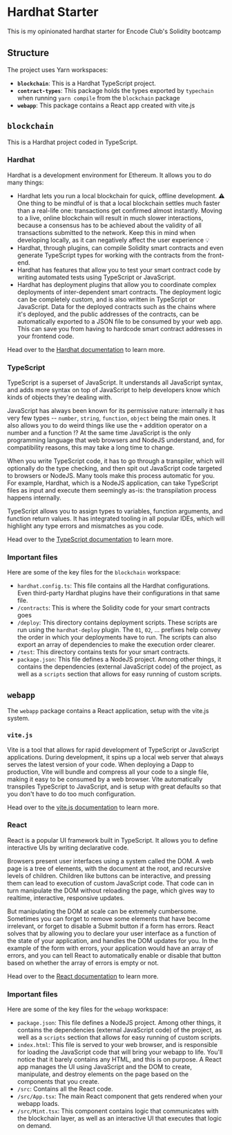 # Hardhat Starter
This is my opinionated hardhat starter for Encode Club's Solidity bootcamp

## Structure
The project uses Yarn workspaces:

- **`blockchain`**: This is a Hardhat TypeScript project.
- **`contract-types`**: This package holds the types exported by `typechain` when running `yarn compile` from the `blockchain` package
- **`webapp`**: This package contains a React app created with vite.js

## `blockchain`
This is a Hardhat project coded in TypeScript.

### Hardhat
Hardhat is a development environment for Ethereum. It allows you to do many things:

* Hardhat lets you run a local blockchain for quick, offline development. ⚠️ One thing to be mindful of is that a local blockchain settles much faster than a real-life one: transactions get confirmed almost instantly. Moving to a live, online blockchain will result in much slower interactions, because a consensus has to be achieved about the validity of all transactions submitted to the network. Keep this in mind when developing locally, as it can negatively affect the user experience 💡
* Hardhat, through plugins, can compile Solidity smart contracts and even generate TypeScript types for working with the contracts from the front-end.
* Hardhat has features that allow you to test your smart contract code by writing automated tests using TypeScript or JavaScript.
* Hardhat has deployment plugins that allow you to coordinate complex deployments of inter-dependent smart contracts. The deployment logic can be completely custom, and is also written in TypeScript or JavaScript. Data for the deployed contracts such as the chains where it's deployed, and the public addresses of the contracts, can be automatically exported to a JSON file to be consumed by your web app. This can save you from having to hardcode smart contract addresses in your frontend code.

Head over to the [Hardhat documentation](https://hardhat.org/docs) to learn more.

### TypeScript
TypeScript is a superset of JavaScript. It understands all JavaScript syntax, and adds more syntax on top of JavaScript to help developers know which kinds of objects they're dealing with.

JavaScript has always been known for its permissive nature: internally it has very few types -- `number`, `string`, `function`, `object` being the main ones. It also allows you to do weird things like use the `+` addition operator on a number and a function ⁉️ At the same time JavaScript is the only programming language that web browsers and NodeJS understand, and, for compatibility reasons, this may take a long time to change.

When you write TypeScript code, it has to go through a transpiler, which will optionally do the type checking, and then spit out JavaScript code targeted to browsers or NodeJS. Many tools make this process automatic for you. For example, Hardhat, which is a NodeJS application, can take TypeScript files as input and execute them seemingly as-is: the transpilation process happens internally.

TypeScript allows you to assign types to variables, function arguments, and function return values. It has integrated tooling in all popular IDEs, which will highlight any type errors and mismatches as you code.

Head over to the [TypeScript documentation](https://www.typescriptlang.org/) to learn more.

### Important files
Here are some of the key files for the `blockchain` workspace:

* `hardhat.config.ts`: This file contains all the Hardhat configurations. Even third-party Hardhat plugins have their configurations in that same file.
* `/contracts`: This is where the Solidity code for your smart contracts goes
* `/deploy`: This directory contains deployment scripts. These scripts are run using the `hardhat-deploy` plugin. The `01`, `02`, ... prefixes help convey the order in which your deployments have to run. The scripts can also export an array of dependencies to make the execution order clearer.
* `/test`: This directory contains tests for your smart contracts.
* `package.json`: This file defines a NodeJS project. Among other things, it contains the dependencies (external JavaScript code) of the project, as well as a `scripts` section that allows for easy running of custom scripts.

## `webapp`
The `webapp` package contains a React application, setup with the vite.js system.

### `vite.js`
Vite is a tool that allows for rapid development of TypeScript or JavaScript applications. During development, it spins up a local web server that always serves the latest version of your code. When deploying a Dapp to production, Vite will bundle and compress all your code to a single file, making it easy to be consumed by a web browser. Vite automatically transpiles TypeScript to JavaScript, and is setup with great defaults so that you don't have to do too much configuration.

Head over to the [vite.js documentation](https://vitejs.dev/) to learn more.

### React
React is a popular UI framework built in TypeScript. It allows you to define interactive UIs by writing declarative code.

Browsers present user interfaces using a system called the DOM. A web page is a tree of elements, with the document at the root, and recursive levels of children. Children like buttons can be interactive, and pressing them can lead to execution of custom JavaScript code. That code can in turn manipulate the DOM without reloading the page, which gives way to realtime, interactive, responsive updates.

But manipulating the DOM at scale can be extremely cumbersome. Sometimes you can forget to remove some elements that have become irrelevant, or forget to disable a Submit button if a form has errors. React solves that by allowing you to declare your user interface as a function of the state of your application, and handles the DOM updates for you. In the example of the form with errors, your application would have an array of errors, and you can tell React to automatically enable or disable that button based on whether the array of errors is empty or not.

Head over to the [React documentation](https://reactjs.org/docs/getting-started.html) to learn more.

### Important files
Here are some of the key files for the `webapp` workspace:

* `package.json`: This file defines a NodeJS project. Among other things, it contains the dependencies (external JavaScript code) of the project, as well as a `scripts` section that allows for easy running of custom scripts.
* `index.html`: This file is served to your web browser, and is responsible for loading the JavaScript code that will bring your webapp to life. You'll notice that it barely contains any HTML, and this is on purpose. A React app manages the UI using JavaScript and the DOM to create, manipulate, and destroy elements on the page based on the components that you create.
* `/src`: Contains all the React code.
* `/src/App.tsx`: The main React component that gets rendered when your webapp loads.
* `/src/Mint.tsx`: This component contains logic that communicates with the blockchain layer, as well as an interactive UI that executes that logic on demand.